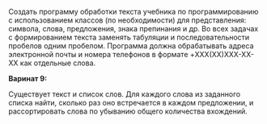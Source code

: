 Создать программу обработки текста учебника по программированию с использованием классов (по необходимости) для представления:
символа, слова, предложения, знака препинания и др.
Во всех задачах с формированием текста заменять табуляции и последовательности пробелов одним пробелом. 
Программа должна обрабатывать адреса электронной почты и номера телефонов в формате +XXX(XX)XXX-XX-XX как отдельные слова.

**Варинат 9:**

Существует текст и список слов. Для каждого слова из заданного списка найти, сколько раз оно встречается в каждом предложении, и рассортировать слова по убыванию общего количества вхождений.
